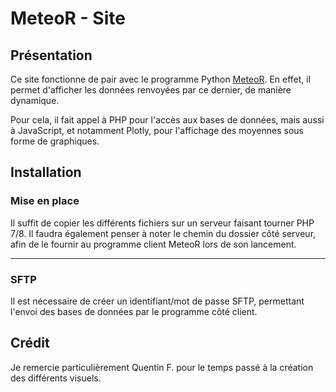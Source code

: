 # MeteoR - Site

## **Présentation**
Ce site fonctionne de pair avec le programme Python [MeteoR](https://github.com/LoicDblt/MeteoR-Programme). En effet, il permet d'afficher les
données renvoyées par ce dernier, de manière dynamique.

Pour cela, il fait appel à PHP pour l'accès aux bases de données, mais aussi à JavaScript, et notamment
Plotly, pour l'affichage des moyennes sous forme de graphiques.

## **Installation**
### Mise en place
Il suffit de copier les différents fichiers sur un serveur faisant tourner PHP 7/8.
Il faudra également penser à noter le chemin du dossier côté serveur, afin de le fournir au programme client MeteoR lors de son lancement.

---

### SFTP
Il est nécessaire de créer un identifiant/mot de passe SFTP, permettant l'envoi des bases de données par le programme côté client.

## **Crédit**
Je remercie particulièrement Quentin F. pour le temps passé à la création des différents visuels.
